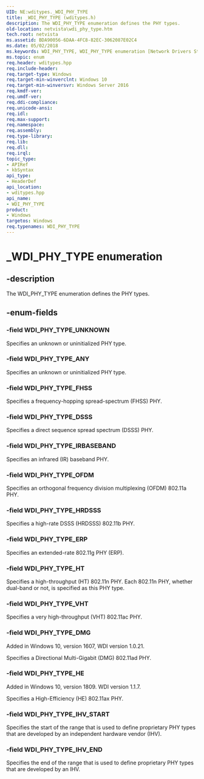 ```yaml
---
UID: NE:wditypes._WDI_PHY_TYPE
title: _WDI_PHY_TYPE (wditypes.h)
description: The WDI_PHY_TYPE enumeration defines the PHY types.
old-location: netvista\wdi_phy_type.htm
tech.root: netvista
ms.assetid: BDA90056-6DAA-4FC8-82EC-3062087E02C4
ms.date: 05/02/2018
ms.keywords: WDI_PHY_TYPE, WDI_PHY_TYPE enumeration [Network Drivers Starting with Windows Vista], WDI_PHY_TYPE_ANY, WDI_PHY_TYPE_DMG, WDI_PHY_TYPE_DSSS, WDI_PHY_TYPE_ERP, WDI_PHY_TYPE_FHSS, WDI_PHY_TYPE_HRDSSS, WDI_PHY_TYPE_HT, WDI_PHY_TYPE_IHV_END, WDI_PHY_TYPE_IHV_START, WDI_PHY_TYPE_IRBASEBAND, WDI_PHY_TYPE_OFDM, WDI_PHY_TYPE_UNKNOWN, WDI_PHY_TYPE_VHT, _WDI_PHY_TYPE, netvista.wdi_phy_type, netvista.wifi_phy_type, wditypes/WDI_PHY_TYPE, wditypes/WDI_PHY_TYPE_ANY, wditypes/WDI_PHY_TYPE_DMG, wditypes/WDI_PHY_TYPE_DSSS, wditypes/WDI_PHY_TYPE_ERP, wditypes/WDI_PHY_TYPE_FHSS, wditypes/WDI_PHY_TYPE_HRDSSS, wditypes/WDI_PHY_TYPE_HT, wditypes/WDI_PHY_TYPE_IHV_END, wditypes/WDI_PHY_TYPE_IHV_START, wditypes/WDI_PHY_TYPE_IRBASEBAND, wditypes/WDI_PHY_TYPE_OFDM, wditypes/WDI_PHY_TYPE_UNKNOWN, wditypes/WDI_PHY_TYPE_VHT
ms.topic: enum
req.header: wditypes.hpp
req.include-header: 
req.target-type: Windows
req.target-min-winverclnt: Windows 10
req.target-min-winversvr: Windows Server 2016
req.kmdf-ver: 
req.umdf-ver: 
req.ddi-compliance: 
req.unicode-ansi: 
req.idl: 
req.max-support: 
req.namespace: 
req.assembly: 
req.type-library: 
req.lib: 
req.dll: 
req.irql: 
topic_type:
- APIRef
- kbSyntax
api_type:
- HeaderDef
api_location:
- wditypes.hpp
api_name:
- WDI_PHY_TYPE
product:
- Windows
targetos: Windows
req.typenames: WDI_PHY_TYPE
---
```


# _WDI_PHY_TYPE enumeration


## -description


The WDI_PHY_TYPE enumeration defines the PHY types.


## -enum-fields




### -field WDI_PHY_TYPE_UNKNOWN

Specifies an unknown or uninitialized PHY type.


### -field WDI_PHY_TYPE_ANY

Specifies an unknown or uninitialized PHY type.


### -field WDI_PHY_TYPE_FHSS

Specifies a frequency-hopping spread-spectrum (FHSS) PHY.


### -field WDI_PHY_TYPE_DSSS

Specifies a direct sequence spread spectrum (DSSS) PHY.


### -field WDI_PHY_TYPE_IRBASEBAND

Specifies an infrared (IR) baseband PHY.


### -field WDI_PHY_TYPE_OFDM

Specifies an orthogonal frequency division multiplexing (OFDM) 802.11a PHY.


### -field WDI_PHY_TYPE_HRDSSS

Specifies a high-rate DSSS (HRDSSS) 802.11b PHY.


### -field WDI_PHY_TYPE_ERP

Specifies an extended-rate 802.11g PHY (ERP).


### -field WDI_PHY_TYPE_HT

Specifies a high-throughput (HT) 802.11n PHY. Each 802.11n PHY, whether dual-band or not, is specified as this PHY type.

### -field WDI_PHY_TYPE_VHT

Specifies a very high-throughput (VHT) 802.11ac PHY.


### -field WDI_PHY_TYPE_DMG

Added in Windows 10, version 1607, WDI version 1.0.21.

Specifies a Directional Multi-Gigabit (DMG) 802.11ad PHY.

### -field WDI_PHY_TYPE_HE

Added in Windows 10, version 1809. WDI version 1.1.7.

Specifies a High-Efficiency (HE) 802.11ax PHY.


### -field WDI_PHY_TYPE_IHV_START

Specifies the start of the range that is used to define proprietary PHY types that are developed by an independent hardware vendor (IHV). 


### -field WDI_PHY_TYPE_IHV_END

Specifies the end of the range that is used to define proprietary PHY types that are developed by an IHV. 
